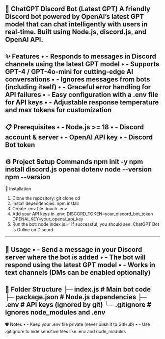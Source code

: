🤖 ChatGPT Discord Bot (Latest GPT)
A friendly Discord bot powered by OpenAI’s latest GPT model that can chat intelligently with users in real-time. Built using Node.js, discord.js, and OpenAI API.
---
✨ Features
•	- Responds to messages in Discord channels using the latest GPT model
•	- Supports GPT-4 / GPT-4o-mini for cutting-edge AI conversations
•	- Ignores messages from bots (including itself)
•	- Graceful error handling for API failures
•	- Easy configuration with a .env file for API keys
•	- Adjustable response temperature and max tokens for customization
---
📋 Prerequisites
•	- Node.js >= 18
•	- Discord account & server
•	- OpenAI API key
•	- Discord Bot token
---
⚙️ Project Setup Commands
npm init -y
npm install discord.js openai dotenv
node --version
npm --version
---
🚀 Installation
1.	Clone the repository:
   git clone <your-repo-url>
   cd <repo-folder>
2.	Install dependencies:
   npm install
3.	Create .env file:
   touch .env
4.	Add your API keys in .env:
   DISCORD_TOKEN=your_discord_bot_token
   OPENAI_KEY=your_openai_api_key
5.	Run the bot:
   node index.js
✅ If successful, you should see:
ChatGPT Bot is Online on Discord
---
💬 Usage
•	- Send a message in your Discord server where the bot is added
•	- The bot will respond using the latest GPT model
•	- Works in text channels (DMs can be enabled optionally)
---
📂 Folder Structure
├─ index.js          # Main bot code
├─ package.json      # Node.js dependencies
├─ .env              # API keys (ignored by git)
└─ .gitignore        # Ignores node_modules and .env
---
🛡️ Notes
•	- Keep your .env file private (never push it to GitHub)
•	- Use .gitignore to hide sensitive files like .env and node_modules

